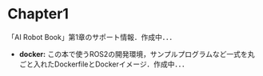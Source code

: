 # Chapter1
「AI Robot Book」第1章のサポート情報．作成中．．．

- **docker:** この本で使うROS2の開発環境，サンプルプログラムなど一式を丸ごと入れたDockerfileとDockerイメージ．作成中．．．


   
